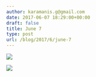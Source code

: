 ```yaml
---
author: karamanis.g@gmail.com
date: 2017-06-07 18:29:00+00:00
draft: false
title: June 7
type: post
url: /blog/2017/6/june-7
---
```




  
   ![](/images/2017-06-07-20176june-7/IMG_1312.jpg)

  

  
   ![](/images/2017-06-07-20176june-7/IMG_1314.jpg)

  


